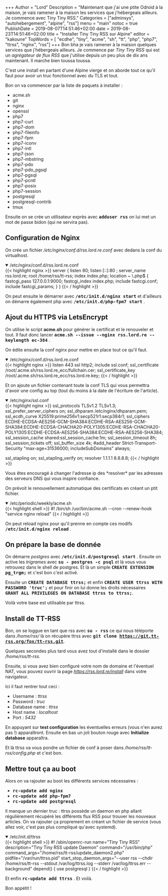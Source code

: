 +++
Author = "Lord"
Description = "Maintenant que j'ai une ptite Odroid à la maison, je vais ramener à la maison les services que j'hébergeais ailleurs. Je commence avec Tiny Tiny RSS."
Categories = ["adminsys", "autohebergement", "alpine", "rss"]
menu = "main"
notoc = true
PublishDate = 2019-08-07T14:51:46+02:00
date = 2019-08-23T14:51:46+02:00
title = "Installer Tiny Tiny RSS sur Alpine"
editor = "kakoune"
TopWords = [  "ecdhe", "tiny", "acme", "sh", "tt", "php", "php7", "ttrss", "nginx", "rss"]
+++
Bon bha je vais ramener à la maison quelques services que j'hébergeais ailleurs.
Je commence par *Tiny Tiny RSS* qui est un *agrégateur de flux RSS* que j'utilise depuis un peu plus de dix ans maintenant.
Il marche bien toussa toussa.

C'est une install en partant d'une Alpine vierge et on aborde tout ce qu'il faut pour avoir un truc fonctionnel avec du TLS et tout.

Bon on va commencer par la liste de paquets à installer :

  - acme.sh
  - git
  - nginx
  - openssl
  - php7
  - php7-curl
  - php7-dom
  - php7-fileinfo
  - php7-fpm
  - php7-iconv
  - php7-intl
  - php7-json
  - php7-mbstring
  - php7-pdo
  - php7-pdo_pgsql
  - php7-pgsql
  - php7-pcntl
  - php7-posix
  - php7-session
  - postgresql
  - postgresql-contrib
  - tmux

Ensuite on se crée un utilisateur exprès avec **<kbd>adduser rss</kbd>** on lui met un mot de passe bidon (qui ne servira pas).

## Configuration de Nginx
On crée un fichier */etc/nginx/conf.d/rss.lord.re.conf* avec dedans la conf du virtualhost.

<details open><summary>/etc/nginx/conf.d/rss.lord.re.conf</summary>
{{< highlight nginx >}}
server {
  listen 80;
  listen [::]:80 ;
  server_name rss.lord.re;
  root /home/rss/tt-rss;
  index index.php;
  location ~ \.php$ {
    fastcgi_pass 127.0.0.1:9000;
    fastcgi_index index.php;
    include fastcgi.conf;
    include fastcgi_params;
  }
}
{{< / highlight >}}
</details>

On peut ensuite le démarrer avec **<kbd>/etc/init.d/nginx start</kbd>** et d'ailleurs on démarre également php avec **<kbd>/etc/init.d/php-fpm7 start</kbd>** .

## Ajout du HTTPS via LetsEncrypt
On utilise le script **acme.sh** pour générer le certificat et le renouveler et tout.
Il faut donc lancer **<kbd>acme.sh --issue --nginx rss.lord.re --keylength ec-384</kbd>** .

On édite ensuite la conf nginx pour mettre en place tout ce qu'il faut.
<details open><summary>/etc/nginx/conf.d/rss.lord.re.conf</summary>
{{< highlight nginx >}}
  listen 443 ssl http2;
  include ssl.conf;
  ssl_certificate /root/.acme.sh/rss.lord.re_ecc/fullchain.cer;
  ssl_certificate_key /root/.acme.sh/rss.lord.re_ecc/rss.lord.re.key;
{{< / highlight >}}
</details>

Et on ajoute un fichier contenant toute la conf TLS qui vous permettra d'avoir une config au top (tout du moins à la date de l'écriture de l'article).
<details open><summary>/etc/nginx/ssl.conf</summary>
{{< highlight nginx >}}
ssl_protocols TLSv1.2 TLSv1.3;
ssl_prefer_server_ciphers on;
ssl_dhparam /etc/nginx/dhparam.pem;
ssl_ecdh_curve X25519:prime256v1:secp521r1:secp384r1;
ssl_ciphers ECDHE-ECDSA-AES256-GCM-SHA384:ECDHE-RSA-AES256-GCM-SHA384:ECDHE-ECDSA-CHACHA20-POLY1305:ECDHE-RSA-CHACHA20-POLY1305:ECDHE-ECDSA-AES256-SHA384:ECDHE-RSA-AES256-SHA384;
ssl_session_cache shared:ssl_session_cache:1m;
ssl_session_timeout 8h;
ssl_session_tickets off;
ssl_buffer_size 4k;
#add_header Strict-Transport-Security "max-age=31536000; includeSubDomains" always;

ssl_stapling on;
ssl_stapling_verify on;
resolver 1.1.1.1 8.8.8.8;
{{< / highlight >}}
</details>
Vous êtes encouragé à changer l'adresse ip des *resolver* par les adresses des serveurs DNS qui vous inspire confiance.

On prévoit le renouvellement automatique des certificats en créant un ptit fichier.
<details open><summary>/etc/periodic/weekly/acme.sh</summary>
{{< highlight shell >}}
#! /bin/sh
/usr/bin/acme.sh --cron --renew-hook "service nginx reload"
{{< / highlight >}}
</details>

On peut reload nginx pour qu'il prenne en compte ces modifs **<kbd>/etc/init.d/nginx reload</kbd>** .

## On prépare la base de donnée
On démarre *postgres* avec **<kbd>/etc/init.d/postgresql start</kbd>** .
Ensuite on active les *trigrames* avec **<kbd>su - postgres -c psql</kbd>** et là vous vous retrouvez dans le shell de postgres.
Et là un simple **<kbd>CREATE EXTENSION pg_trgm;</kbd>** et c'est bon c'est activé.

Ensuite un **<kbd>CREATE DATABASE ttrss;</kbd>** et enfin **<kbd>CREATE USER ttrss WITH PASSWORD 'truc';</kbd>** et pour finir on lui donne les droits nécessaires **<kbd>GRANT ALL PRIVILEGES ON DATABASE ttrss to ttrss;</kbd>**.

Voilà votre base est utilisable par ttrss.

## Install de TT-RSS
Bon, on se loggue en tant que rss avec **<kbd>su - rss</kbd>** ce qui nous téléporte dans */home/rss/* là on récupère ttrss avec **<kbd>git clone https://git.tt-rss.org/fox/tt-rss.git</kbd>**.

Quelques secondes plus tard vous avez tout d'installé dans le dossier */home/rss/tt-rss*.

Ensuite, si vous avez bien configuré votre nom de domaine et l'éventuel NAT, vous pouvez ouvrir la page *https://rss.lord.re/install* dans votre navigateur.

Ici il faut rentrer tout ceci :

  - Username : *ttrss*
  - Password : *truc*
  - Database name : *ttrss*
  - Host name : *localhost*
  - Port : *5432*

En appuyant sur **test configuration** les éventuelles erreurs (vous n'en aurez pas !) apparaîtront.
Ensuite en bas un joli bouton rouge avec **Initialize database** apparaîtra.

Et là ttrss va vous pondre un fichier de conf à poser dans */home/rss/tt-rss/config.php* et c'est bon.


## Mettre tout ça au boot
Alors on va rajouter au boot les différents services nécessaires :

  - **<kbd>rc-update add nginx</kbd>**
  - **<kbd>rc-update add php-fpm7</kbd>**
  - **<kbd>rc-update add postgresql</kbd>**

Il manque un dernier truc : ttrss possède un daemon en php allant régulièrement récupéré les différents flux RSS pour trouver les nouveaux articles.
On va rajouter ça proprement en créant un fichier de service (vous allez voir, c'est pas plus compliqué qu'avec systemd).

<details open><summary>/etc/init.d/ttrss</summary>
{{< highlight shell >}}
#! /sbin/openrc-run
name="Tiny Tiny RSS"
description="Tiny Tiny RSS update Daemon"
command="/usr/bin/php"
command_args="/home/rss/tt-rss/update_daemon2.php"
pidfile="/var/run/ttrss.pid"
start_stop_daemon_args="--user rss --chdir /home/rss/tt-rss --stdout /var/log/ttrss.log --stderr /var/log/ttrss.err --background"
depend() {
  use postgresql
}
{{< / highlight >}}
</details>

Et enfin **<kbd>rc-update add ttrss</kbd>** .
Et voilà.

Bon appétit !

